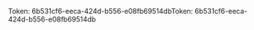 <span data-ttu-id="06d73-101">Token: 6b531cf6-eeca-424d-b556-e08fb69514db</span><span class="sxs-lookup"><span data-stu-id="06d73-101">Token: 6b531cf6-eeca-424d-b556-e08fb69514db</span></span>